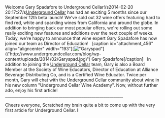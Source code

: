 Welcome Gary Spadafore to Underground Cellar!/s2014-02-20 20:17:27/s[Underground Cellar](\"http://www.undergroundcellar.com\") has had an exciting 5 months since our September 12th beta launch! We\'ve sold out 32 wine offers featuring hard to find red, white and sparkling wines from California and around the globe. In addition to bringing back our most popular offers, we\'re rolling out some really exciting new features and additions over the next couple of weeks. Today, we\'re happy to announce that wine expert Gary Spadafore has now joined our team as Director of Education!   [caption id=\"attachment_456\" align=\"aligncenter\" width=\"193\"][![\"Garyspad\"](\"http://www.undergroundcellar.com/blog/wp-content/uploads/2014/02/Garyspad.jpg\")](\"http://www.undergroundcellar.com/blog/wp-content/uploads/2014/02/Garyspad.jpg\") Gary Spadafore[/caption]   In addition to joining the [Underground Cellar](\"http://www.undergroundcellar.com\") team, Gary is also a Board Member at the Society of Wine Educators, Director of Education at Alliance Beverage Distributing Co, and is a Certified Wine Educator. Twice per month, Gary will chat with the [Underground Cellar](\"http://www.undergroundcellar.com\") community about wine in his new column \"Underground Cellar Wine Academy\". Now, without further ado, enjoy his first article! ____________________________________________________________

 Cheers everyone, Scratched my brain quite a bit to come up with the very first article for Underground Cellar. I
